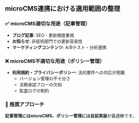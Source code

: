 ## microCMS連携における適用範囲の整理

### ✅ microCMS適切な用途（記事管理）
- **ブログ記事**: SEO・更新頻度重視
- **お知らせ**: 非技術部門での更新容易性  
- **マーケティングコンテンツ**: A/Bテスト・分析連携

### ❌ microCMS不適切な用途（ポリシー管理）
- **利用規約・プライバシーポリシー**: 法的要件への対応が困難
  - バージョン管理の不十分さ
  - 法務承認フローの欠如
  - 監査ログの制約

### 🎯 推奨アプローチ
**記事管理にはmicroCMS、ポリシー管理には自前実装**が最適解です。